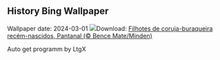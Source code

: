 ## History Bing Wallpaper
Wallpaper date: 2024-03-01
![](https://www.bing.com/th?id=OHR.Owlchicks_PT-BR1285033341_UHD.jpg&w=1000)Download: [Filhotes de coruja-buraqueira recém-nascidos, Pantanal (© Bence Mate/Minden)](https://www.bing.com/th?id=OHR.Owlchicks_PT-BR1285033341_UHD.jpg)

Auto get programm by LtgX
